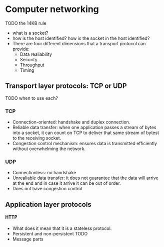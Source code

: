 # Computer networking

TODO the 14KB rule

- what is a socket?
- how is the host identified? how is the socket in the host identified?
- There are four different dimensions that a transport protocol can provide:
    - Data realiability
    - Security
    - Throughput
    - Timing

## Transport layer protocols: TCP or UDP

TODO when to use each?

### TCP

- Connection-oriented: handshake and duplex connection.
- Reliable data transfer: when one application passes a stream of bytes into a 
  socket, it can count on TCP to deliver that same stream of bytest to the receiving 
  socket.
- Congestion control mechanism: ensures data is transmitted efficiently without 
  overwhelming the network.

### UDP

- Connectionless: no handshake
- Unrealiable data transfer: it does not guarantee that the data will arrive at 
  the end and in case it arrive it can be out of order.
- Does not have congestion control

## Application layer protocols

#### HTTP 

- What does it mean that it is a stateless protocol.
- Persistent and non-persistent TODO
- Message parts
